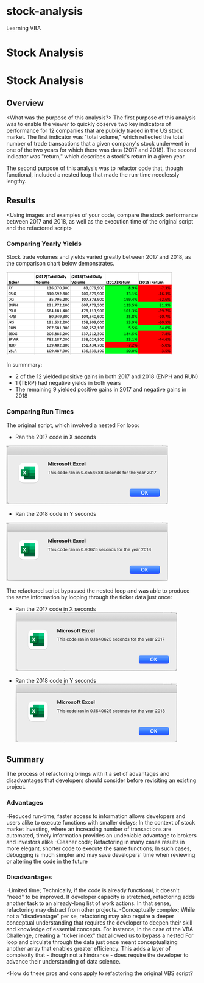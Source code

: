 # stock-analysis
Learning VBA
# Stock Analysis
# Stock Analysis

## Overview
<What was the purpose of this analysis?>
The first purpose of this analysis was to enable the viewer to quickly observe two key indicators  of performance for 12 companies that are publicly traded in the US stock market. The first indicator was "total volume," which reflected the total number of trade transactions that a given company's stock underwent in one of the two years for which there was data (2017 and 2018). The second indicator was "return," which describes a stock's return in a given year.

The second purpose of this analysis was to refactor code that, though functional, included a nested loop that made the run-time needlessly lengthy.

## Results
<Using images and examples of your code, compare the stock performance between 2017 and 2018, as well as the execution time of the original script and the refactored script>

### Comparing Yearly Yields
Stock trade volumes and yields varied greatly between 2017 and 2018, as the comparison chart below demonstrates.

![Volume and Return Comparison](https://github.com/temersonzetina/stock-analysis/blob/main/Yearly_Volume_Return_Comparison.png)

In summmary:

* 2 of the 12 yielded positive gains in both 2017 and 2018 (ENPH and RUN)
* 1 (TERP) had negative yields in both years
* The remaining 9 yielded positive gains in 2017 and negative gains in 2018

### Comparing Run Times
The original script, which involved a nested For loop:

* Ran the 2017 code in X seconds

![2017 Run-time (Original code)](https://github.com/temersonzetina/stock-analysis/blob/main/VBA_Challenge_2017_Original.png)

* Ran the 2018 code in Y seconds

![2018 Run-time (Original code)](https://github.com/temersonzetina/stock-analysis/blob/main/VBA_Challenge_2018_Original.png)

The refactored script bypassed the nested loop and was able to produce the same information by looping through the ticker data just once:

* Ran the 2017 code in X seconds
![2017 Run-time (Refactored)](https://github.com/temersonzetina/stock-analysis/blob/main/VBA_Challenge_2017_Refactored.png)

* Ran the 2018 code in Y seconds
![2018 Run-time (Refactored)](https://github.com/temersonzetina/stock-analysis/blob/main/VBA_Challenge_2018_Refactored.png)

## Summary
The process of refactoring brings with it a set of advantages and disadvantages that developers should consider before revisiting an existing project.

### Advantages
-Reduced run-time; faster access to information allows developers and users alike to execute functions with smaller delays; In the context of stock market investing, where an increasing number of transactions are automated, timely information provides an undeniable advantage to brokers and investors alike
-Cleaner code; Refactoring in many cases results in more elegant, shorter code to execute the same functions; In such cases, debugging is much simpler and may save developers' time when reviewing or altering the code in the future

### Disadvantages
-Limited time; Technically, if the code is already functional, it doesn't "need" to be improved. If developer capacity is stretched, refactoring adds another task to an already-long list of work actions. In that sense, refactoring may distract from other projects.
-Conceptually complex; While not a "disadvantage" per se, refactoring may also require a deeper conceptual understanding that requires the developer to deepen their skill and knowledge of essential concepts. For instance, in the case of the VBA Challenge, creating a "ticker index" that allowed us to bypass a nested For loop and circulate through the data just once meant conceptualizing another array that enables greater efficiency. This adds a layer of complexity that - though not a hindrance - does require the developer to advance their understanding of data science.

<How do these pros and cons apply to refactoring the original VBS script?




